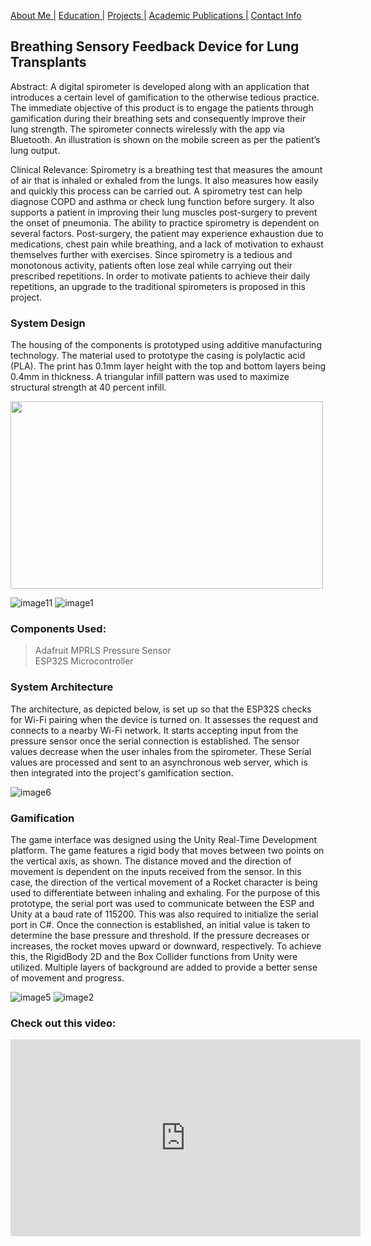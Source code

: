[About Me |](/index.md) 
[ Education |](/edu.md)
[ Projects |](/projects.md)
[ Academic Publications |](/publications.md)
[ Contact Info](/contact.md)

## Breathing Sensory Feedback Device for Lung Transplants

Abstract: 
A digital spirometer is developed along with an application that introduces a certain level of gamification to the otherwise tedious practice. The immediate objective of this product is to engage the patients through gamification during their breathing sets and consequently improve their lung strength. The spirometer connects wirelessly with the app via Bluetooth. An illustration is shown on the mobile screen as per the patient’s lung output. 

Clinical Relevance: Spirometry is a breathing test that measures the amount of air that is inhaled or exhaled from the lungs. It also measures how easily and quickly this process can be carried out. A spirometry test can help diagnose COPD and asthma or check lung function before surgery. It also supports a patient in improving their lung muscles post-surgery to prevent the onset of pneumonia. The ability to practice spirometry is dependent on several factors. Post-surgery, the patient may experience exhaustion due to medications, chest pain while breathing, and a lack of motivation to exhaust themselves further with exercises. Since spirometry is a tedious and monotonous activity, patients often lose zeal while carrying out their prescribed repetitions. In order to motivate patients to achieve their daily repetitions, an upgrade to the traditional spirometers is proposed in this project.

### System Design
The housing of the components is prototyped using additive manufacturing technology. The material used to prototype the casing is polylactic acid (PLA). The print has 0.1mm layer height with the top and bottom layers being 0.4mm in thickness. A triangular infill pattern was used to maximize structural strength at 40 percent infill.

<img src="https://user-images.githubusercontent.com/105019328/171053055-456172e3-ef08-4bb0-a4b7-3720348c7f5f.png" width="500" height="300">

![image11](https://user-images.githubusercontent.com/105019328/171053055-456172e3-ef08-4bb0-a4b7-3720348c7f5f.png)
![image1](https://user-images.githubusercontent.com/105019328/171053086-e65a3204-d522-442b-9ad1-f5c2b1f2eabc.png)



### Components Used:
>Adafruit MPRLS Pressure Sensor <br>
>ESP32S Microcontroller

### System Architecture
The architecture, as depicted below, is set up so that the ESP32S checks for Wi-Fi pairing when the device is turned on. It assesses the request and connects to a nearby Wi-Fi network. It starts accepting input from the pressure sensor once the serial connection is established. The sensor values decrease when the user inhales from the spirometer. These Serial values are processed and sent to an asynchronous web server, which is then integrated into the project's gamification section.

![image6](https://user-images.githubusercontent.com/105019328/171053062-a649a865-1992-49eb-8a80-fa5f20d43944.png)

### Gamification
The game interface was designed using the Unity Real-Time Development platform. The game features a rigid body that moves between two points on the vertical axis, as shown. The distance moved and the direction of movement is dependent on the inputs received from the sensor. In this case, the direction of the vertical movement of a Rocket character is being used to differentiate between inhaling and exhaling. For the purpose of this prototype, the serial port was used to communicate between the ESP and Unity at a baud rate of 115200. This was also required to initialize the serial port in C#. Once the connection is established, an initial value is taken to
determine the base pressure and threshold. If the pressure decreases or increases, the rocket moves upward or downward, respectively. To achieve this, the RigidBody 2D
and the Box Collider functions from Unity were utilized. Multiple layers of background are added to provide a better sense of movement and progress.

![image5](https://user-images.githubusercontent.com/105019328/171053072-c5921f69-882f-45d8-b385-9b6e04763977.png)
![image2](https://user-images.githubusercontent.com/105019328/171053076-61e33c17-f37b-44db-a378-f62b1f8ff116.png)


### Check out this video:
<iframe width="560" height="315" src="https://www.youtube.com/embed/fn9fsPpiOmE" title="YouTube video player" frameborder="0" allow="accelerometer; autoplay; clipboard-write; encrypted-media; gyroscope; picture-in-picture; web-share" allowfullscreen></iframe>

